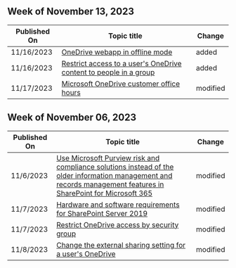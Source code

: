 <!-- This file is generated automatically each week. Changes made to this file will be overwritten.-->



## Week of November 13, 2023


| Published On |Topic title | Change |
|------|------------|--------|
| 11/16/2023 | [OneDrive webapp in offline mode](/SharePoint/onedrive-offline) | added |
| 11/16/2023 | [Restrict access to a user's OneDrive content to people in a group](/SharePoint/onedrive-site-access-restriction) | added |
| 11/17/2023 | [Microsoft OneDrive customer office hours](/SharePoint/onedrive-office-hours) | modified |


## Week of November 06, 2023


| Published On |Topic title | Change |
|------|------------|--------|
| 11/6/2023 | [Use Microsoft Purview risk and compliance solutions instead of the older information management and records management features in SharePoint for Microsoft 365](/SharePoint/use-microsoft-purview-risk-and-compliance-solutions) | modified |
| 11/7/2023 | [Hardware and software requirements for SharePoint Server 2019](/SharePoint/install/hardware-and-software-requirements-2019) | modified |
| 11/7/2023 | [Restrict OneDrive access by security group](/SharePoint/limit-access) | modified |
| 11/8/2023 | [Change the external sharing setting for a user's OneDrive](/SharePoint/user-external-sharing-settings) | modified |
